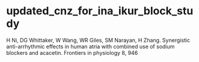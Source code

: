 # updated_cnz_for_ina_ikur_block_study

H Ni, DG Whittaker, W Wang, WR Giles, SM Narayan, H Zhang. Synergistic anti-arrhythmic effects in human atria with combined use of sodium blockers and acacetin. Frontiers in physiology 8, 946
